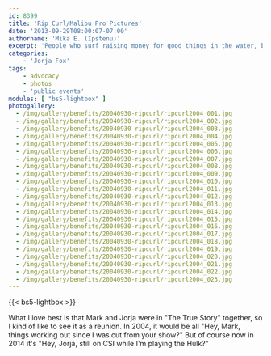 ```yaml
---
id: 8399
title: 'Rip Curl/Malibu Pro Pictures'
date: '2013-09-29T08:00:07-07:00'
authorname: 'Mika E. (Ipstenu)'
excerpt: 'People who surf raising money for good things in the water, back in 2004.'
categories:
    - 'Jorja Fox'
tags:
    - advocacy
    - photos
    - 'public events'
modules: [ "bs5-lightbox" ]
photogallery:
  - /img/gallery/benefits/20040930-ripcurl/ripcurl2004_001.jpg
  - /img/gallery/benefits/20040930-ripcurl/ripcurl2004_002.jpg
  - /img/gallery/benefits/20040930-ripcurl/ripcurl2004_003.jpg
  - /img/gallery/benefits/20040930-ripcurl/ripcurl2004_004.jpg
  - /img/gallery/benefits/20040930-ripcurl/ripcurl2004_005.jpg
  - /img/gallery/benefits/20040930-ripcurl/ripcurl2004_006.jpg
  - /img/gallery/benefits/20040930-ripcurl/ripcurl2004_007.jpg
  - /img/gallery/benefits/20040930-ripcurl/ripcurl2004_008.jpg
  - /img/gallery/benefits/20040930-ripcurl/ripcurl2004_009.jpg
  - /img/gallery/benefits/20040930-ripcurl/ripcurl2004_010.jpg
  - /img/gallery/benefits/20040930-ripcurl/ripcurl2004_011.jpg
  - /img/gallery/benefits/20040930-ripcurl/ripcurl2004_012.jpg
  - /img/gallery/benefits/20040930-ripcurl/ripcurl2004_013.jpg
  - /img/gallery/benefits/20040930-ripcurl/ripcurl2004_014.jpg
  - /img/gallery/benefits/20040930-ripcurl/ripcurl2004_015.jpg
  - /img/gallery/benefits/20040930-ripcurl/ripcurl2004_016.jpg
  - /img/gallery/benefits/20040930-ripcurl/ripcurl2004_017.jpg
  - /img/gallery/benefits/20040930-ripcurl/ripcurl2004_018.jpg
  - /img/gallery/benefits/20040930-ripcurl/ripcurl2004_019.jpg
  - /img/gallery/benefits/20040930-ripcurl/ripcurl2004_020.jpg
  - /img/gallery/benefits/20040930-ripcurl/ripcurl2004_021.jpg
  - /img/gallery/benefits/20040930-ripcurl/ripcurl2004_022.jpg
  - /img/gallery/benefits/20040930-ripcurl/ripcurl2004_023.jpg
---
```


{{< bs5-lightbox >}}

What I love best is that Mark and Jorja were in "The True Story" together, so I kind of like to see it as a reunion. In 2004, it would be all "Hey, Mark, things working out since I was cut from your show?" But of course now in 2014 it's "Hey, Jorja, still on CSI while I'm playing the Hulk?"
